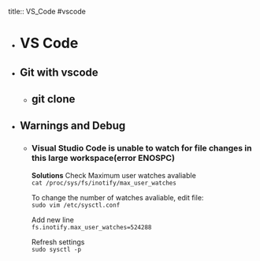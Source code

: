 title:: VS_Code
#vscode

- # VS Code
- ## Git with vscode
	- ## git clone
- ## Warnings and Debug
	- ### Visual Studio Code is unable to watch for file changes in this large workspace(error ENOSPC)
	  
	  **Solutions**
	  Check Maximum user watches avaliable  
	  `cat /proc/sys/fs/inotify/max_user_watches`
	  
	  To change the number of watches avaliable, edit file:  
	  `sudo vim /etc/sysctl.conf`
	  
	  Add new line  
	  `fs.inotify.max_user_watches=524288`
	  
	  Refresh settings  
	  `sudo sysctl -p`